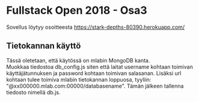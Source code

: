 # Fullstack Open 2018 - Osa3  
Sovellus löytyy osoitteesta <a href="https://stark-depths-80390.herokuapp.com/">https://stark-depths-80390.herokuapp.com/</a>  

## Tietokannan käyttö  
Tässä oletetaan, että käytössä on mlabin MongoDB kanta.  
Muokkaa tiedostoa db_config.js siten että laitat username kohtaan toimivan käyttäjätunnuksen ja password kohtaan toimivan salasanan. Lisäksi url kohtaan tulee toimiva mlabin tietokannan loppuosa, tyyliin: "@xx000000.mlab.com:00000/databasename". Tämän jälkeen tallenna tiedosto nimellä db.js.
